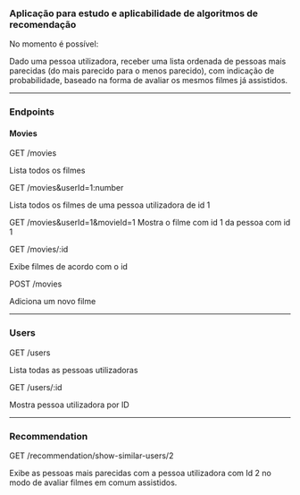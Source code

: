 ### Aplicação para estudo e aplicabilidade de algoritmos de recomendação

No momento é possível: 

Dado uma pessoa utilizadora, receber uma lista ordenada de pessoas mais parecidas (do mais parecido para o menos parecido), com indicação de probabilidade, baseado na forma de avaliar os mesmos filmes já assistidos.

--- 

### Endpoints

#### Movies

GET /movies

Lista todos os filmes

GET /movies&userId=1:number

Lista todos os filmes de uma pessoa utilizadora de id 1

GET /movies&userId=1&movieId=1
Mostra o filme com id 1 da pessoa com id 1

GET /movies/:id

Exibe filmes de acordo com o id

POST /movies

Adiciona um novo filme

---

### Users

GET /users

Lista todas as pessoas utilizadoras

GET /users/:id

Mostra pessoa utilizadora por ID

--- 

### Recommendation

GET /recommendation/show-similar-users/2

Exibe as pessoas mais parecidas com a pessoa utilizadora com Id 2 no modo de avaliar filmes em comum assistidos.